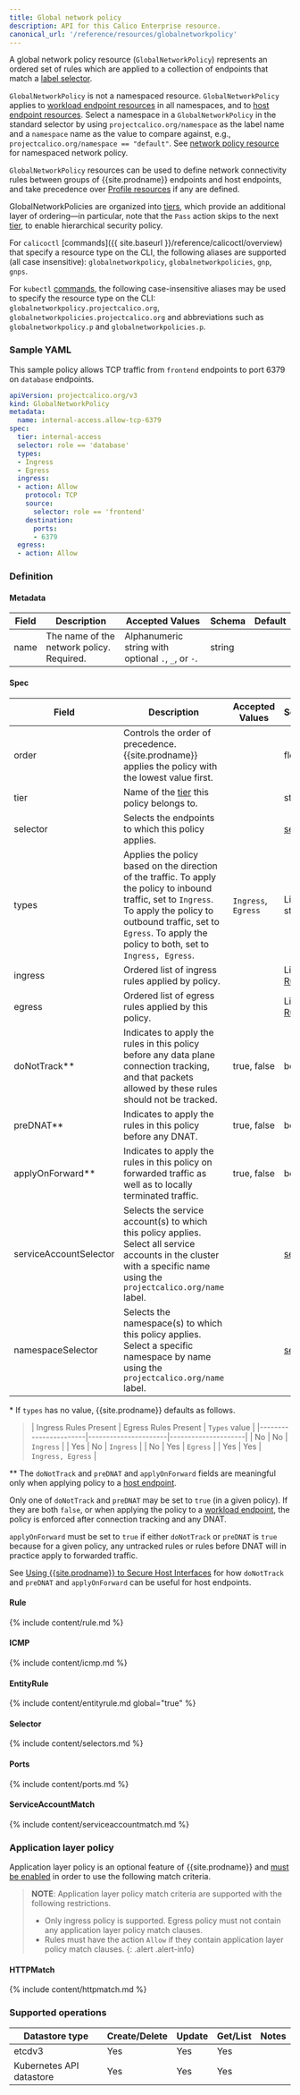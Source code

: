 ```yaml
---
title: Global network policy
description: API for this Calico Enterprise resource.
canonical_url: '/reference/resources/globalnetworkpolicy'
---
```


A global network policy resource (`GlobalNetworkPolicy`) represents an ordered set of rules which are applied
to a collection of endpoints that match a [label selector](#selector).

`GlobalNetworkPolicy` is not a namespaced resource. `GlobalNetworkPolicy` applies to [workload endpoint resources]({{site.baseurl}}/reference/resources/workloadendpoint) in all namespaces, and to [host endpoint resources]({{site.baseurl}}/reference/resources/hostendpoint).
Select a namespace in a `GlobalNetworkPolicy` in the standard selector by using
`projectcalico.org/namespace` as the label name and a `namespace` name as the
value to compare against, e.g., `projectcalico.org/namespace == "default"`.
See [network policy resource]({{site.baseurl}}/reference/resources/networkpolicy) for namespaced network policy.

`GlobalNetworkPolicy` resources can be used to define network connectivity rules between groups of {{site.prodname}} endpoints and host endpoints, and
take precedence over [Profile resources]({{site.baseurl}}/reference/resources/profile) if any are defined.

GlobalNetworkPolicies are organized into [tiers]({{site.baseurl}}/reference/resources/tier), which provide an additional layer of ordering—in particular, note that the `Pass` action skips to the
next [tier]({{site.baseurl}}/reference/resources/tier), to enable hierarchical security policy.

For `calicoctl` [commands]({{ site.baseurl }}/reference/calicoctl/overview) that specify a resource type on the CLI, the following
aliases are supported (all case insensitive): `globalnetworkpolicy`, `globalnetworkpolicies`, `gnp`, `gnps`.

For `kubectl` [commands](https://kubernetes.io/docs/reference/kubectl/overview/), the following case-insensitive aliases
may be used to specify the resource type on the CLI:
`globalnetworkpolicy.projectcalico.org`, `globalnetworkpolicies.projectcalico.org` and abbreviations such as
`globalnetworkpolicy.p` and `globalnetworkpolicies.p`.

### Sample YAML

This sample policy allows TCP traffic from `frontend` endpoints to port 6379 on
`database` endpoints.

```yaml
apiVersion: projectcalico.org/v3
kind: GlobalNetworkPolicy
metadata:
  name: internal-access.allow-tcp-6379
spec:
  tier: internal-access
  selector: role == 'database'
  types:
  - Ingress
  - Egress
  ingress:
  - action: Allow
    protocol: TCP
    source:
      selector: role == 'frontend'
    destination:
      ports:
      - 6379
  egress:
  - action: Allow
```

### Definition

#### Metadata

| Field | Description                               | Accepted Values                                     | Schema | Default |
|-------|-------------------------------------------|-----------------------------------------------------|--------|---------|
| name  | The name of the network policy. Required. | Alphanumeric string with optional `.`, `_`, or `-`. | string |         |

#### Spec

| Field              | Description                                                                                                                                           | Accepted Values | Schema                | Default |
|--------------------|-------------------------------------------------------------------------------------------------------------------------------------------------------|-----------------|-----------------------|---------|
| order              | Controls the order of precedence. {{site.prodname}} applies the policy with the lowest value first.                                                   |                 | float                 |         |
| tier               | Name of the [tier]({{site.baseurl}}/reference/resources/tier) this policy belongs to.                                                   |                 | string                 |  `default` |
| selector           | Selects the endpoints to which this policy applies.                                                                                                   |                 | [selector](#selector) | all()   |
| types              | Applies the policy based on the direction of the traffic. To apply the policy to inbound traffic, set to `Ingress`. To apply the policy to outbound traffic, set to `Egress`. To apply the policy to both, set to `Ingress, Egress`. | `Ingress`, `Egress`  | List of strings | Depends on presence of ingress/egress rules\* |
| ingress            | Ordered list of ingress rules applied by policy.                                                                                                      |                 | List of [Rule](#rule) |         |
| egress             | Ordered list of egress rules applied by this policy.                                                                                                  |                 | List of [Rule](#rule) |         |
| doNotTrack\*\*     | Indicates to apply the rules in this policy before any data plane connection tracking, and that packets allowed by these rules should not be tracked. | true, false     | boolean               | false   |
| preDNAT\*\*        | Indicates to apply the rules in this policy before any DNAT.                                                                                          | true, false     | boolean               | false   |
| applyOnForward\*\* | Indicates to apply the rules in this policy on forwarded traffic as well as to locally terminated traffic.                                            | true, false     | boolean               | false   |
| serviceAccountSelector | Selects the service account(s) to which this policy applies. Select all service accounts in the cluster with a specific name using the `projectcalico.org/name` label.  |                 | [selector](#selector) | all()   |
| namespaceSelector | Selects the namespace(s) to which this policy applies. Select a specific namespace by name using the `projectcalico.org/name` label.                   |                 | [selector](#selector) | all()   |

\* If `types` has no value, {{site.prodname}} defaults as follows.

>| Ingress Rules Present | Egress Rules Present | `Types` value       |
 |-----------------------|----------------------|---------------------|
 | No                    | No                   | `Ingress`           |
 | Yes                   | No                   | `Ingress`           |
 | No                    | Yes                  | `Egress`            |
 | Yes                   | Yes                  | `Ingress, Egress`   |

\*\* The `doNotTrack` and `preDNAT` and `applyOnForward` fields are meaningful
only when applying policy to a [host endpoint]({{site.baseurl}}/reference/resources/hostendpoint).

Only one of `doNotTrack` and `preDNAT` may be set to `true` (in a given policy). If they are both `false`, or when applying the policy to a
[workload endpoint]({{site.baseurl}}/reference/resources/workloadendpoint),
the policy is enforced after connection tracking and any DNAT.

`applyOnForward` must be set to `true` if either `doNotTrack` or `preDNAT` is
`true` because for a given policy, any untracked rules or rules before DNAT will
 in practice apply to forwarded traffic.

See [Using {{site.prodname}} to Secure Host Interfaces]({{site.baseurl}}/reference/host-endpoints/)
for how `doNotTrack` and `preDNAT` and `applyOnForward` can be useful for host endpoints.

#### Rule

{% include content/rule.md %}

#### ICMP

{% include content/icmp.md %}

#### EntityRule

{% include content/entityrule.md global="true" %}

#### Selector

{% include content/selectors.md %}

#### Ports

{% include content/ports.md %}

#### ServiceAccountMatch

{% include content/serviceaccountmatch.md %}

### Application layer policy

Application layer policy is an optional feature of {{site.prodname}} and
[must be enabled]({{site.baseurl}}/getting-started/kubernetes/installation/app-layer-policy)
in order to use the following match criteria.

> **NOTE**: Application layer policy match criteria are supported with the following restrictions.
>  * Only ingress policy is supported. Egress policy must not contain any application layer policy match clauses.
>  * Rules must have the action `Allow` if they contain application layer policy match clauses.
{: .alert .alert-info}

#### HTTPMatch

{% include content/httpmatch.md %}

### Supported operations

| Datastore type           | Create/Delete | Update | Get/List | Notes
|--------------------------|---------------|--------|----------|------
| etcdv3                   | Yes           | Yes    | Yes      |
| Kubernetes API datastore | Yes           | Yes    | Yes      |
